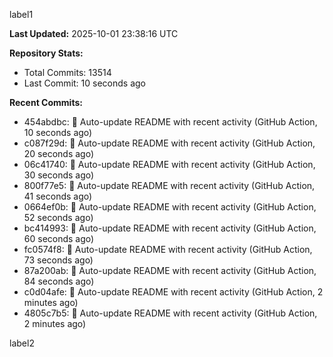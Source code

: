
label1 
<!-- ACTIVITY_START -->
**Last Updated:** 2025-10-01 23:38:16 UTC

**Repository Stats:**
- Total Commits: 13514
- Last Commit: 10 seconds ago

**Recent Commits:**
- 454abdbc: 🤖 Auto-update README with recent activity (GitHub Action, 10 seconds ago)
- c087f29d: 🤖 Auto-update README with recent activity (GitHub Action, 20 seconds ago)
- 06c41740: 🤖 Auto-update README with recent activity (GitHub Action, 30 seconds ago)
- 800f77e5: 🤖 Auto-update README with recent activity (GitHub Action, 41 seconds ago)
- 0664ef0b: 🤖 Auto-update README with recent activity (GitHub Action, 52 seconds ago)
- bc414993: 🤖 Auto-update README with recent activity (GitHub Action, 60 seconds ago)
- fc0574f8: 🤖 Auto-update README with recent activity (GitHub Action, 73 seconds ago)
- 87a200ab: 🤖 Auto-update README with recent activity (GitHub Action, 84 seconds ago)
- c0d04afe: 🤖 Auto-update README with recent activity (GitHub Action, 2 minutes ago)
- 4805c7b5: 🤖 Auto-update README with recent activity (GitHub Action, 2 minutes ago)
<!-- ACTIVITY_END -->

label2
